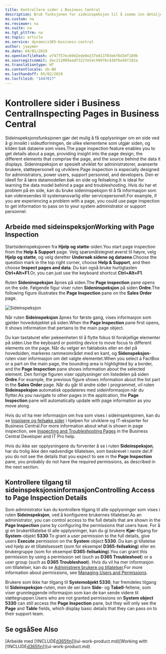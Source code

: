 ```yaml
---
title: Kontrollere sider i Business Central
description: Bruk funksjonen for sideinspeksjon til å zoome inn detaljer om sideutformingen og datakilden. Sideinspeksjonsfunksjonen er ideell for feilsøking av problemer med dataene.
ms.custom: na
ms.reviewer: na
ms.suite: na
ms.tgt_pltfrm: na
ms.topic: article
ms.service: dynamics365-business-central
author: jswymer
ms.date: 04/01/2019
ms.openlocfilehash: e747757ec6942ede0e237e013703ebf6d3df189b
ms.sourcegitcommit: dac212009aadf3227e54c99976c438f6e56f182a
ms.translationtype: HT
ms.contentlocale: nb-NO
ms.lasthandoff: 05/02/2019
ms.locfileid: "1447017"
---
```

# <a name="inspecting-pages-in-business-central"></a><span data-ttu-id="9af8f-104">Kontrollere sider i Business Central</span><span class="sxs-lookup"><span data-stu-id="9af8f-104">Inspecting Pages in Business Central</span></span>

<span data-ttu-id="9af8f-105">Sideinspeksjonsfunksjonen gjør det mulig å få opplysninger om en side ved å gi innsikt i sideutformingen, de ulike elementene som utgjør siden, og kilden bak dataene som vises.</span><span class="sxs-lookup"><span data-stu-id="9af8f-105">The page inspection feature enables you to get details about a page, providing insight into the page design, the different elements that comprise the page, and the source behind the data it displays.</span></span> <span data-ttu-id="9af8f-106">Sideninspeksjon er spesielt utviklet for administratorer, avanserte brukere, støttepersonell og utviklere.</span><span class="sxs-lookup"><span data-stu-id="9af8f-106">Page inspection is especially designed for administrators, power users, support personnel, and developers.</span></span> <span data-ttu-id="9af8f-107">Den er ideell for å lære datamodellen bak en side og feilsøking.</span><span class="sxs-lookup"><span data-stu-id="9af8f-107">It is ideal for learning the data model behind a page and troubleshooting.</span></span> <span data-ttu-id="9af8f-108">Hvis du har et problem på en side, kan du bruke sideninspeksjon til å få informasjon som kan videresendes til systemansvarlig eller servicepersonell.</span><span class="sxs-lookup"><span data-stu-id="9af8f-108">For example, if you are experiencing a problem with a page, you could use page inspection to get information to pass on to your system administrator or support personnel.</span></span>

## <a name="working-with-page-inspection"></a><span data-ttu-id="9af8f-109">Arbeide med sideinspeksjon</span><span class="sxs-lookup"><span data-stu-id="9af8f-109">Working with Page Inspection</span></span>

<span data-ttu-id="9af8f-110">Startsideinspeksjonen fra **Hjelp og støtte**-siden.</span><span class="sxs-lookup"><span data-stu-id="9af8f-110">You start page inspection from the **Help & Support** page.</span></span> <span data-ttu-id="9af8f-111">Velg spørsmålstegnet øverst til høyre, velg **Hjelp og støtte**, og velg deretter **Undersøk sidene og dataene**.</span><span class="sxs-lookup"><span data-stu-id="9af8f-111">Choose the question mark in the top right corner, choose **Help & Support**, and then choose **Inspect pages and data**.</span></span> <span data-ttu-id="9af8f-112">Du kan også bruke hurtigtasten **Ctrl+Alt+F1**.</span><span class="sxs-lookup"><span data-stu-id="9af8f-112">Or, you can just use the keyboard shortcut **Ctrl+Alt+F1**.</span></span>

<span data-ttu-id="9af8f-113">Ruten **Sideninspeksjon** åpnes på siden.</span><span class="sxs-lookup"><span data-stu-id="9af8f-113">The **Page inspection** pane opens on the side.</span></span> <span data-ttu-id="9af8f-114">Følgende figur viser ruten **Sideninspeksjon** på siden **Ordre**.</span><span class="sxs-lookup"><span data-stu-id="9af8f-114">The following figure illustrates the **Page Inspection** pane on the **Sales Order** page.</span></span>

![Sideinspeksjon](media/page-inspection-example.png)

<span data-ttu-id="9af8f-116">Når ruten **Sideinspeksjon** åpnes for første gang, vises informasjon som gjelder hovedobjektet på siden.</span><span class="sxs-lookup"><span data-stu-id="9af8f-116">When the **Page Inspection** pane first opens, it shows information that pertains to the main page object.</span></span>

<span data-ttu-id="9af8f-117">Du kan tastaturet eller pekeenheten til å flytte fokus til forskjellige elementer på siden.</span><span class="sxs-lookup"><span data-stu-id="9af8f-117">Use the keyboard or pointing device to move focus to different elements on the page.</span></span> <span data-ttu-id="9af8f-118">Når du velger en faktaboks eller en del på hovedsiden, markeres rammeområdet med en kant, og **Sidenspeksjon**-ruten viser informasjon om det valgte elementet.</span><span class="sxs-lookup"><span data-stu-id="9af8f-118">When you select a FactBox or a part on the main page, the bounding area is highlighted by a border, and the **Page Inspection** pane shows information about the selected element.</span></span> <span data-ttu-id="9af8f-119">Den forrige figuren viser opplysninger om listedelen på siden **Ordre**.</span><span class="sxs-lookup"><span data-stu-id="9af8f-119">For example, the previous figure shows information about the list part in the **Sales Order** page.</span></span> <span data-ttu-id="9af8f-120">Når du går til andre sider i programmet, vil ruten **Sideinspeksjon** automatisk oppdateres med sideinformasjon når du flytter.</span><span class="sxs-lookup"><span data-stu-id="9af8f-120">As you navigate to other pages in the application, the **Page Inspection** pane will automatically update with page information as you move along.</span></span>

<span data-ttu-id="9af8f-121">Hvis du vil ha mer informasjon om hva som vises i sideinspeksjonen, kan du se [Inspisere og feilsøke sider](https://docs.microsoft.com/en-us/dynamics365/business-central/dev-itpro/developer/devenv-inspecting-pages) i hjelpen for utviklere og IT-eksperter for Business Central.</span><span class="sxs-lookup"><span data-stu-id="9af8f-121">For more information about what is shown in page inspection, see [Inspecting and Troubleshooting Pages](https://docs.microsoft.com/en-us/dynamics365/business-central/dev-itpro/developer/devenv-inspecting-pages) in the Business Central Developer and IT Pro help.</span></span>

<span data-ttu-id="9af8f-122">Hvis du ikke ser opplysningene du forventer å se i ruten **Sideinspeksjon**, har du trolig ikke den nødvendige tillatelsen, som beskrevet i neste del.</span><span class="sxs-lookup"><span data-stu-id="9af8f-122">If you do not see the details that you expect to see in the **Page Inspection** pane, you probably do not have the required permissions, as described in the next section.</span></span>

## <a name="controlling-access-to-page-inspection-details"></a><span data-ttu-id="9af8f-123">Kontrollere tilgang til sideinspeksjonsinformasjon</span><span class="sxs-lookup"><span data-stu-id="9af8f-123">Controlling Access to Page Inspection Details</span></span>

<span data-ttu-id="9af8f-124">Som administrator kan du kontrollere tilgang til alle opplysninger som vises i ruten **Sideinspeksjon**, ved å konfigurere brukernes tillatelser.</span><span class="sxs-lookup"><span data-stu-id="9af8f-124">As an administrator, you can control access to the full details that are shown in the **Page Inspection** pane by configuring the permissions that users have.</span></span> <span data-ttu-id="9af8f-125">For å gi en brukertillatelse til alle opplysninger, kan du gi brukere **Kjør**-tilgang for **System**-objekt **5330**.</span><span class="sxs-lookup"><span data-stu-id="9af8f-125">To grant a user permission to the full details, give users **Execute** permission on the **System** object **5330**.</span></span> <span data-ttu-id="9af8f-126">Du kan gi tillatelse ved hjelp av et tillatelsessett (som for eksempel **D365-feilsøking**) eller en brukergruppe (som for eksempel **D365-feilsøking**).</span><span class="sxs-lookup"><span data-stu-id="9af8f-126">You can grant this permission by using a permission set (such as **D365 Troubleshoot**) or a user group (such as **D365 Troubleshoot**).</span></span> <span data-ttu-id="9af8f-127">Hvis du vil ha mer informasjon om tillatelser, kan du se [Administrere brukere og tillatelser](ui-how-users-permissions.md).</span><span class="sxs-lookup"><span data-stu-id="9af8f-127">For more information about permissions, see [Managing Users and Permissions](ui-how-users-permissions.md).</span></span>

<span data-ttu-id="9af8f-128">Brukere som ikke har tilgang til **Systemobjekt 5330**, har fremdeles tilgang til **Sideinspeksjon**-ruten, men de ser bare **Side**- og **Tabell**-feltene, som viser grunnleggende informasjon som kan de kan sende videre til støttegruppen.</span><span class="sxs-lookup"><span data-stu-id="9af8f-128">Users who are not granted permissions on **System object 5330** can still access the **Page Inspection** pane, but they will only see the **Page** and **Table** fields, which display basic details that they can pass on to their support team.</span></span>

## <a name="see-also"></a><span data-ttu-id="9af8f-129">Se også</span><span class="sxs-lookup"><span data-stu-id="9af8f-129">See Also</span></span>

<span data-ttu-id="9af8f-130">[Arbeide med [!INCLUDE[d365fin](includes/d365fin_md.md)]](ui-work-product.md)</span><span class="sxs-lookup"><span data-stu-id="9af8f-130">[Working with [!INCLUDE[d365fin](includes/d365fin_md.md)]](ui-work-product.md)</span></span>  
